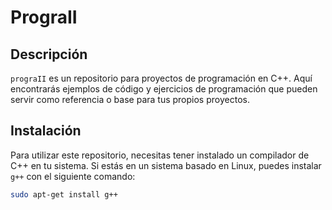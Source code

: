 # PrograII

## Descripción

`prograII` es un repositorio para proyectos de programación en C++. Aquí encontrarás ejemplos de código y ejercicios de programación que pueden servir como referencia o base para tus propios proyectos.

## Instalación

Para utilizar este repositorio, necesitas tener instalado un compilador de C++ en tu sistema. Si estás en un sistema basado en Linux, puedes instalar `g++` con el siguiente comando:

```sh
sudo apt-get install g++
